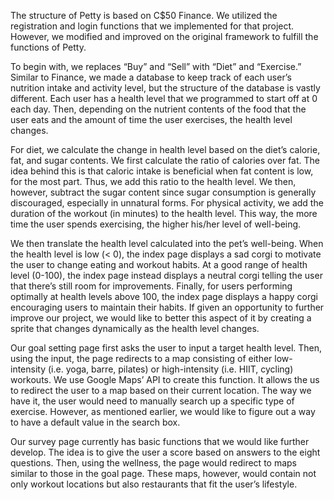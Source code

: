 The structure of Petty is based on C$50 Finance. We utilized the registration and login functions that we implemented for that project. However, we modified and improved on the original framework to fulfill the functions of Petty.

To begin with, we replaces “Buy” and “Sell” with “Diet” and “Exercise.” Similar to Finance, we made a database to keep track of each user’s nutrition intake and activity level, but the structure of the database is vastly different. Each user has a health level that we programmed to start off at 0 each day. Then, depending on the nutrient contents of the food that the user eats and the amount of time the user exercises, the health level changes.

For diet, we calculate the change in health level based on the diet’s calorie, fat, and sugar contents. We first calculate the ratio of calories over fat. The idea behind this is that caloric intake is beneficial when fat content is low, for the most part. Thus, we add this ratio to the health level. We then, however, subtract the sugar content since sugar consumption is generally discouraged, especially in unnatural forms. For physical activity, we add the duration of the workout (in minutes) to the health level. This way, the more time the user spends exercising, the higher his/her level of well-being.

We then translate the health level calculated into the pet’s well-being. When the health level is low (< 0), the index page displays a sad corgi to motivate the user to change eating and workout habits. At a good range of health level (0-100), the index page instead displays a neutral corgi telling the user that there’s still room for improvements. Finally, for users performing optimally at health levels above 100, the index page displays a happy corgi encouraging users to maintain their habits. If given an opportunity to further improve our project, we would like to better this aspect of it by creating a sprite that changes dynamically as the health level changes.

Our goal setting page first asks the user to input a target health level. Then, using the input, the page redirects to a map consisting of either low-intensity (i.e. yoga, barre, pilates) or high-intensity (i.e. HIIT, cycling) workouts. We use Google Maps’ API to create this function. It allows the us to redirect the user to a map based on their current location. The way we have it, the user would need to manually search up a specific type of exercise. However, as mentioned earlier, we would like to figure out a way to have a default value in the search box.

Our survey page currently has basic functions that we would like further develop. The idea is to give the user a score based on answers to the eight questions. Then, using the wellness, the page would redirect to maps similar to those in the goal page. These maps, however, would contain not only workout locations but also restaurants that fit the user’s lifestyle.